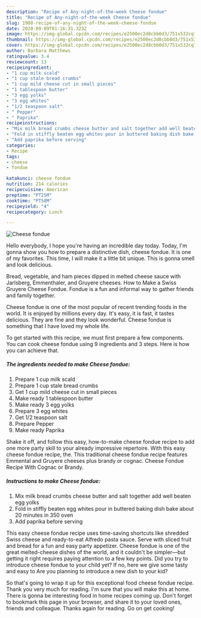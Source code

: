 ```yaml
---
description: "Recipe of Any-night-of-the-week Cheese fondue"
title: "Recipe of Any-night-of-the-week Cheese fondue"
slug: 1908-recipe-of-any-night-of-the-week-cheese-fondue
date: 2020-09-09T01:16:31.323Z
image: https://img-global.cpcdn.com/recipes/e2500ec2d8cbb0d3/751x532cq70/cheese-fondue-recipe-main-photo.jpg
thumbnail: https://img-global.cpcdn.com/recipes/e2500ec2d8cbb0d3/751x532cq70/cheese-fondue-recipe-main-photo.jpg
cover: https://img-global.cpcdn.com/recipes/e2500ec2d8cbb0d3/751x532cq70/cheese-fondue-recipe-main-photo.jpg
author: Barbara Matthews
ratingvalue: 3.4
reviewcount: 13
recipeingredient:
- "1 cup milk scald"
- "1 cup stale bread crumbs"
- "1 cup mild cheese cut in small pieces"
- "1 tablespoon butter"
- "3 egg yolks"
- "3 egg whites"
- "1/2 teaspoon salt"
- " Pepper"
- " Paprika"
recipeinstructions:
- "Mix milk bread crumbs cheese butter and salt together add well beaten egg yolks"
- "Fold in stiffly beaten egg whites pour in buttered baking dish bake about 20 minutes in 350 oven"
- "Add paprika before serving"
categories:
- Recipe
tags:
- cheese
- fondue

katakunci: cheese fondue 
nutrition: 214 calories
recipecuisine: American
preptime: "PT25M"
cooktime: "PT58M"
recipeyield: "4"
recipecategory: Lunch

---
```



![Cheese fondue](https://img-global.cpcdn.com/recipes/e2500ec2d8cbb0d3/751x532cq70/cheese-fondue-recipe-main-photo.jpg)

Hello everybody, I hope you're having an incredible day today. Today, I'm gonna show you how to prepare a distinctive dish, cheese fondue. It is one of my favorites. This time, I will make it a little bit unique. This is gonna smell and look delicious.

Bread, vegetable, and ham pieces dipped in melted cheese sauce with Jarlsberg, Emmenthaler, and Gruyere cheeses. How to Make a Swiss Gruyere Cheese Fondue. Fondue is a fun and informal way to gather friends and family together.

Cheese fondue is one of the most popular of recent trending foods in the world. It is enjoyed by millions every day. It's easy, it is fast, it tastes delicious. They are fine and they look wonderful. Cheese fondue is something that I have loved my whole life.


To get started with this recipe, we must first prepare a few components. You can cook cheese fondue using 9 ingredients and 3 steps. Here is how you can achieve that.

<!--inarticleads1-->

##### The ingredients needed to make Cheese fondue:

1. Prepare 1 cup milk scald
1. Prepare 1 cup stale bread crumbs
1. Get 1 cup mild cheese cut in small pieces
1. Make ready 1 tablespoon butter
1. Make ready 3 egg yolks
1. Prepare 3 egg whites
1. Get 1/2 teaspoon salt
1. Prepare  Pepper
1. Make ready  Paprika


Shake it off, and follow this easy, how-to-make cheese fondue recipe to add one more party skill to your already impressive repertoire. With this easy cheese fondue recipe, the. This traditional cheese fondue recipe features Emmental and Gruyere cheeses plus brandy or cognac. Cheese Fondue Recipe With Cognac or Brandy. 

<!--inarticleads2-->

##### Instructions to make Cheese fondue:

1. Mix milk bread crumbs cheese butter and salt together add well beaten egg yolks
1. Fold in stiffly beaten egg whites pour in buttered baking dish bake about 20 minutes in 350 oven
1. Add paprika before serving


This easy cheese fondue recipe uses time-saving shortcuts like shredded Swiss cheese and ready-to-eat Alfredo pasta sauce. Serve with sliced fruit and bread for a fun and easy party appetizer. Cheese fondue is one of the great melted-cheese dishes of the world, and it couldn&#39;t be simpler—but getting it right requires paying attention to a few key points. Did you try to introduce cheese fondue to your child yet? If no, here we give some tasty and easy to Are you planning to introduce a new dish to your kid? 

So that's going to wrap it up for this exceptional food cheese fondue recipe. Thank you very much for reading. I'm sure that you will make this at home. There is gonna be interesting food in home recipes coming up. Don't forget to bookmark this page in your browser, and share it to your loved ones, friends and colleague. Thanks again for reading. Go on get cooking!
